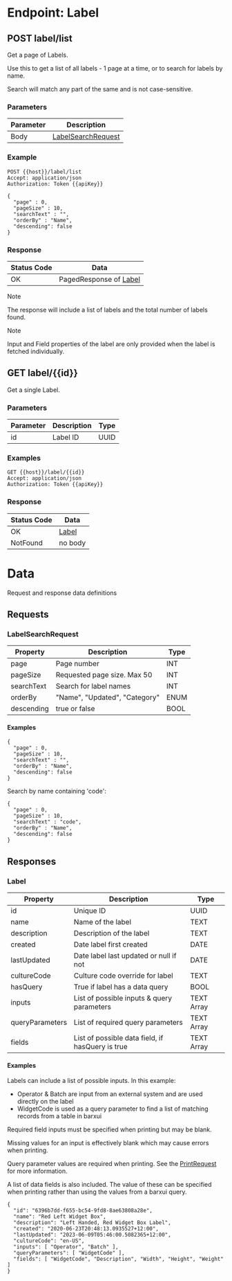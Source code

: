 # Endpoint: Label

## POST label/list

Get a page of Labels.

Use this to get a list of all labels - 1 page at a time, or to search for labels by name.

Search will match any part of the same and is not case-sensitive.

### Parameters

|Parameter|Description|
|--|--|
|Body|[LabelSearchRequest](#LabelSearchRequest)|

### Example

```
POST {{host}}/label/list
Accept: application/json
Authorization: Token {{apiKey}} 

{
  "page" : 0,
  "pageSize" : 10,
  "searchText" : "",
  "orderBy" : "Name",
  "descending": false
}
```

### Response

|Status Code|Data|
|--|--|
|OK|PagedResponse of [Label](#Label) |

> [!NOTE]
> The response will include a list of labels and the total number of labels found.

> [!NOTE]
> Input and Field properties of the label are only provided when the label is fetched individually.

## GET label/{{id}}

Get a single Label.

### Parameters

|Parameter|Description|Type|
|--|--|--|
|id|Label ID|UUID|

### Examples

```
GET {{host}}/label/{{id}}
Accept: application/json
Authorization: Token {{apiKey}}
```

### Response

|Status Code|Data|
|--|--|
|OK|[Label](#LabelResponse) |
|NotFound|no body|

# Data

Request and response data definitions

## Requests

<a name="LabelSearchRequest" />

### LabelSearchRequest

|Property|Description|Type|
|--|--|--|
|page|Page number|INT|
|pageSize|Requested page size. Max 50|INT|
|searchText|Search for label names|INT|
|orderBy|"Name", "Updated", "Category"|ENUM|
|descending|true or false|BOOL|

#### Examples

```
{
  "page" : 0,
  "pageSize" : 10,
  "searchText" : "",
  "orderBy" : "Name",
  "descending": false
}
```

Search by name containing 'code':

```
{
  "page" : 0,
  "pageSize" : 10,
  "searchText" : "code",
  "orderBy" : "Name",
  "descending": false
}
```

## Responses

<a name="LabelResponse"/>

### Label

|Property|Description|Type|
|--|--|--|
|id|Unique ID|UUID|
|name|Name of the label|TEXT|
|description|Description of the label|TEXT|
|created|Date label first created|DATE|
|lastUpdated|Date label last updated or null if not|DATE|
|cultureCode|Culture code override for label|TEXT|
|hasQuery|True if label has a data query|BOOL|
|inputs|List of possible inputs & query parameters|TEXT Array|
|queryParameters|List of required query parameters |TEXT Array|
|fields|List of possible data field, if hasQuery is true|TEXT Array|

#### Examples

Labels can include a list of possible inputs.  In this example:

* Operator & Batch are input from an external system and are used directly on the label
* WidgetCode is used as a query parameter to find a list of matching records from a table in barxui

Required field inputs  must be specified when printing but may be blank.

Missing values for an input is effectively blank which may cause errors when printing.

Query parameter values are required when printing.  See the [PrintRequest](print.md#printrequest) for more information.

A list of data fields is also included.  The value of these can be specified when printing rather than using the values from a barxui query.

```
{
  "id": "6396b7dd-f655-bc54-9fd8-8ae63808a28e",
  "name": "Red Left Widget Box",
  "description": "Left Handed, Red Widget Box Label",
  "created": "2020-06-23T20:48:13.0935527+12:00",
  "lastUpdated": "2023-06-09T05:46:00.5082365+12:00",
  "cultureCode": "en-US",
  "inputs": [ "Operator", "Batch" ],
  "queryParameters": [ "WidgetCode" ],
  "fields": [ "WidgetCode", "Description", "Width", "Height", "Weight" ]
}
```

